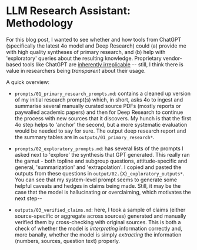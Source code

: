 # LLM Research Assistant: Methodology

For this blog post, I wanted to see whether and how tools from ChatGPT (specifically the latest 4o model and Deep Research) could (a) provide me with high quality syntheses of primary research, and (b) help with 'exploratory' queries about the resulting knowledge. Proprietary vendor-based tools like ChatGPT are [inherently irreplicable](https://github.com/ArthurSpirling/LargeLanguageReplication/blob/main/explainer/explainer.md) -- still, I think there is value in researchers being *transparent* about their usage.

A quick overview:

- `prompts/01_primary_research_prompts.md`: contains a cleaned up version of my initial research prompt(s) which, in short, asks 4o to ingest and summarise several manually curated source PDFs (mostly reports or paywalled academic papers) and then for Deep Research to continue the process with new sources that it discovers. My hunch is that the first 4o step helps to 'anchor' the second, but a more systematic evaluation would be needed to say for sure. The output deep research report and the summary tables are in `outputs/01_primary_research*`.

- `prompts/02_exploratory_prompts.md`: has several lists of the prompts I asked next to 'explore' the synthesis that GPT generated. This really ran the gamut - both topline and subgroup questions, attitude-specific and general, 'summarization' and 'extrapolation'. I copied and pasted the outputs from these questions in `output/02.{X}_exploratory_outputs*`. You can see that my system-level prompt seems to  generate some helpful caveats and hedges in claims being made. Still, it may be the case that the model is hallucinating or overclaiming, which motivates the next step--

- `outputs/03_verified_claims.md`: here, I took a sample of claims (either source-specific or aggregate across sources) generated and manually verified them by cross-checking with original sources. This is both a check of whether the model is *interpreting* information correctly and, more banally, whether the model is simply *extracting* the information (numbers, sources, question text) properly.
